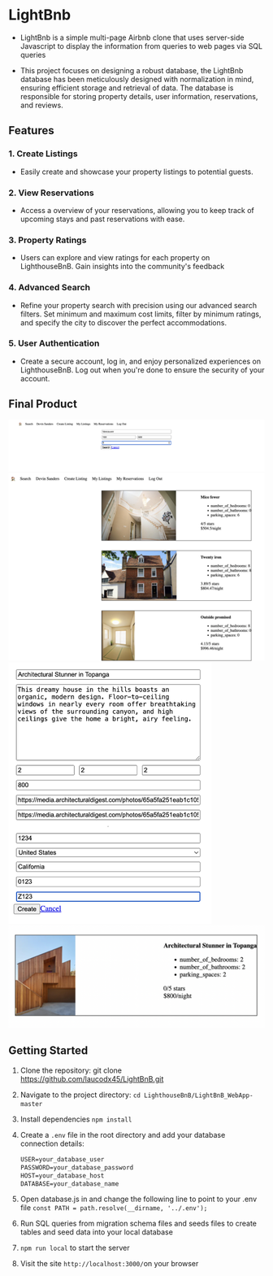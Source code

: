 # LightBnb
- LightBnb is a simple multi-page Airbnb clone that uses server-side Javascript to display the information from queries to web pages via SQL queries

- This project focuses on designing a robust database, the LightBnb database has been meticulously designed with normalization in mind, ensuring efficient storage and retrieval of data. The database is responsible for storing property details, user information, reservations, and reviews.

## Features

### 1. Create Listings
- Easily create and showcase your property listings to potential guests.


### 2. View Reservations
- Access a overview of your reservations, allowing you to  keep track of upcoming stays and past reservations with ease.

### 3. Property Ratings
- Users can explore and view ratings for each property on LighthouseBnB. Gain insights into the community's feedback

### 4. Advanced Search
- Refine your property search with precision using our advanced search filters. Set minimum and maximum cost limits, filter by minimum ratings, and specify the city to discover the perfect accommodations.

### 5. User Authentication
- Create a secure account, log in, and enjoy personalized experiences on LighthouseBnB. Log out when you're done to ensure the security of your account.

## Final Product
![screenshot of the search bar](./img/searchbar.png)
![screenshot of the search result](./img/searchResult.png)
<img src="./img/createListing.png" alt="create listing screenshot" width="400" />
![screenshot of the new listing that user just created](./img/myListing.png)

## Getting Started
1. Clone the repository: git clone https://github.com/laucodx45/LightBnB.git
2. Navigate to the project directory: `cd LighthouseBnB/LightBnB_WebApp-master`
3. Install dependencies `npm install`
4. Create a `.env` file in the root directory and add your database connection details:

   ```env
   USER=your_database_user
   PASSWORD=your_database_password
   HOST=your_database_host
   DATABASE=your_database_name
5. Open database.js in and change the following line to point to your .env file
```const PATH = path.resolve(__dirname, '../.env');```
6. Run SQL queries from migration schema files and seeds files to create tables and seed data into your local database
7. `npm run local` to start the server
8. Visit the site `http://localhost:3000/`on your browser